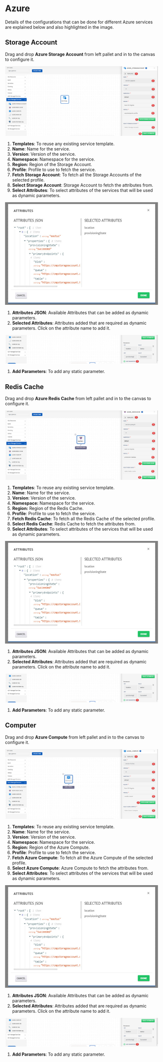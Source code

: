 # Azure

Details of the configurations that can be done for different Azure services are explained below and also highlighted in the image.

## Storage Account

Drag and drop **Azure Storage Account** from left pallet and in to the canvas to configure it.

![1](imgs/1.jpg)

1. **Templates**: To reuse any existing service template.
2. **Name**: Name for the service.
3. **Version**: Version of the service.
4. **Namespace:** Namespace for the service.
5. **Region:** Region of the Storage Account.
6. **Profile**: Profile to use to fetch the service. 
7. **Fetch Storage Account**: To fetch all the Storage Accounts of the selected profile. 
8. **Select Storage Account**: Storage Account to fetch the attributes from.
9. **Select Attributes**: To select attributes of the services that will be used as dynamic parameters.

![2](imgs/2.jpg)

1. **Attributes JSON**: Available Attributes that can be added as dynamic parameters. 
2. **Selected Attributes**: Attributes added that are required as dynamic parameters. Click on the attribute name to add it.

![3](imgs/3.jpg)

1. **Add Parameters**: To add any static parameter. 

## Redis Cache

Drag and drop **Azure Redis Cache** from left pallet and in to the canvas to configure it.

![4](imgs/4.jpg)

1. **Templates**: To reuse any existing service template.
2. **Name**: Name for the service.
3. **Version**: Version of the service.
4. **Namespace:** Namespace for the service.
5. **Region:** Region of the Redis Cache.
6. **Profile**: Profile to use to fetch the service. 
7. **Fetch Redis Cache**: To fetch all the Redis Cache of the selected profile. 
8. **Select Redis Cache**: Redis Cache to fetch the attributes from.
9. **Select Attributes**: To select attributes of the services that will be used as dynamic parameters.

![2](imgs/2.jpg)

1. **Attributes JSON**: Available Attributes that can be added as dynamic parameters. 
2. **Selected Attributes**: Attributes added that are required as dynamic parameters. Click on the attribute name to add it.

![3](imgs/3.jpg)

1. **Add Parameters**: To add any static parameter. 

## Computer

Drag and drop **Azure Compute** from left pallet and in to the canvas to configure it.

![5](imgs/5.jpg)

1. **Templates**: To reuse any existing service template.
2. **Name**: Name for the service.
3. **Version**: Version of the service.
4. **Namespace:** Namespace for the service.
5. **Region:** Region of the Azure Compute.
6. **Profile**: Profile to use to fetch the service. 
7. **Fetch Azure Compute**: To fetch all the Azure Compute of the selected profile. 
8. **Select Azure Compute**: Azure Compute to fetch the attributes from.
9. **Select Attributes**: To select attributes of the services that will be used as dynamic parameters.

![2](imgs/2.jpg)

1. **Attributes JSON**: Available Attributes that can be added as dynamic parameters. 
2. **Selected Attributes**: Attributes added that are required as dynamic parameters. Click on the attribute name to add it.

![3](imgs/3.jpg)

1. **Add Parameters**: To add any static parameter. 